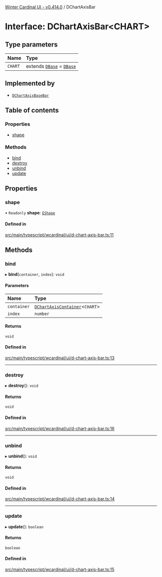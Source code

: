 [Winter Cardinal UI - v0.414.0](../index.md) / DChartAxisBar

# Interface: DChartAxisBar\<CHART\>

## Type parameters

| Name | Type |
| :------ | :------ |
| `CHART` | extends [`DBase`](../classes/DBase.md) = [`DBase`](../classes/DBase.md) |

## Implemented by

- [`DChartAxisBaseBar`](../classes/DChartAxisBaseBar.md)

## Table of contents

### Properties

- [shape](DChartAxisBar.md#shape)

### Methods

- [bind](DChartAxisBar.md#bind)
- [destroy](DChartAxisBar.md#destroy)
- [unbind](DChartAxisBar.md#unbind)
- [update](DChartAxisBar.md#update)

## Properties

### shape

• `Readonly` **shape**: [`EShape`](EShape.md)

#### Defined in

[src/main/typescript/wcardinal/ui/d-chart-axis-bar.ts:11](https://github.com/winter-cardinal/winter-cardinal-ui/blob/v0.414.0/src/main/typescript/wcardinal/ui/d-chart-axis-bar.ts#L11)

## Methods

### bind

▸ **bind**(`container`, `index`): `void`

#### Parameters

| Name | Type |
| :------ | :------ |
| `container` | [`DChartAxisContainer`](DChartAxisContainer.md)\<`CHART`\> |
| `index` | `number` |

#### Returns

`void`

#### Defined in

[src/main/typescript/wcardinal/ui/d-chart-axis-bar.ts:13](https://github.com/winter-cardinal/winter-cardinal-ui/blob/v0.414.0/src/main/typescript/wcardinal/ui/d-chart-axis-bar.ts#L13)

___

### destroy

▸ **destroy**(): `void`

#### Returns

`void`

#### Defined in

[src/main/typescript/wcardinal/ui/d-chart-axis-bar.ts:16](https://github.com/winter-cardinal/winter-cardinal-ui/blob/v0.414.0/src/main/typescript/wcardinal/ui/d-chart-axis-bar.ts#L16)

___

### unbind

▸ **unbind**(): `void`

#### Returns

`void`

#### Defined in

[src/main/typescript/wcardinal/ui/d-chart-axis-bar.ts:14](https://github.com/winter-cardinal/winter-cardinal-ui/blob/v0.414.0/src/main/typescript/wcardinal/ui/d-chart-axis-bar.ts#L14)

___

### update

▸ **update**(): `boolean`

#### Returns

`boolean`

#### Defined in

[src/main/typescript/wcardinal/ui/d-chart-axis-bar.ts:15](https://github.com/winter-cardinal/winter-cardinal-ui/blob/v0.414.0/src/main/typescript/wcardinal/ui/d-chart-axis-bar.ts#L15)
